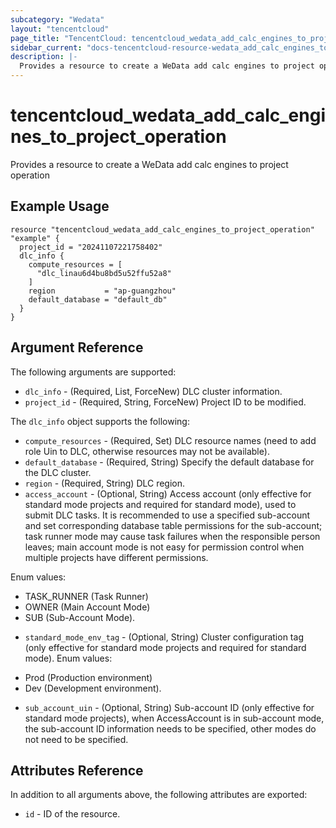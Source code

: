 ```yaml
---
subcategory: "Wedata"
layout: "tencentcloud"
page_title: "TencentCloud: tencentcloud_wedata_add_calc_engines_to_project_operation"
sidebar_current: "docs-tencentcloud-resource-wedata_add_calc_engines_to_project_operation"
description: |-
  Provides a resource to create a WeData add calc engines to project operation
---
```


# tencentcloud_wedata_add_calc_engines_to_project_operation

Provides a resource to create a WeData add calc engines to project operation

## Example Usage

```hcl
resource "tencentcloud_wedata_add_calc_engines_to_project_operation" "example" {
  project_id = "20241107221758402"
  dlc_info {
    compute_resources = [
      "dlc_linau6d4bu8bd5u52ffu52a8"
    ]
    region           = "ap-guangzhou"
    default_database = "default_db"
  }
}
```

## Argument Reference

The following arguments are supported:

* `dlc_info` - (Required, List, ForceNew) DLC cluster information.
* `project_id` - (Required, String, ForceNew) Project ID to be modified.

The `dlc_info` object supports the following:

* `compute_resources` - (Required, Set) DLC resource names (need to add role Uin to DLC, otherwise resources may not be available).
* `default_database` - (Required, String) Specify the default database for the DLC cluster.
* `region` - (Required, String) DLC region.
* `access_account` - (Optional, String) Access account (only effective for standard mode projects and required for standard mode), used to submit DLC tasks.
It is recommended to use a specified sub-account and set corresponding database table permissions for the sub-account; task runner mode may cause task failures when the responsible person leaves; main account mode is not easy for permission control when multiple projects have different permissions.

Enum values:
- TASK_RUNNER (Task Runner)
- OWNER (Main Account Mode)
- SUB (Sub-Account Mode).
* `standard_mode_env_tag` - (Optional, String) Cluster configuration tag (only effective for standard mode projects and required for standard mode). Enum values:
- Prod  (Production environment)
- Dev  (Development environment).
* `sub_account_uin` - (Optional, String) Sub-account ID (only effective for standard mode projects), when AccessAccount is in sub-account mode, the sub-account ID information needs to be specified, other modes do not need to be specified.

## Attributes Reference

In addition to all arguments above, the following attributes are exported:

* `id` - ID of the resource.



